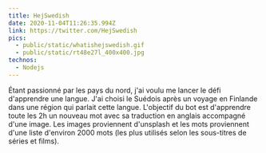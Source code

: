 ```yaml
---
title: HejSwedish
date: 2020-11-04T11:26:35.994Z
link: https://twitter.com/HejSwedish
pics:
  - public/static/whatishejswedish.gif
  - public/static/rt48e27l_400x400.jpg
technos:
  - Nodejs
---
```

Étant passionné par les pays du nord, j'ai voulu me lancer le défi d'apprendre une langue. J'ai choisi le Suédois après un voyage en Finlande dans une région qui parlait cette langue. L'objectif du bot est d'apprendre toute les 2h un nouveau mot avec sa traduction en anglais accompagné d'une image. Les images proviennent d'unsplash et les mots proviennent d'une liste d'environ 2000 mots (les plus utilisés selon les sous-titres de séries et films).